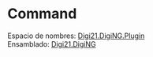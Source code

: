 # Command

Espacio de nombres: [Digi21.DigiNG.Plugin](../../)  
Ensamblado: [Digi21.DigiNG](../../../digi21.diging/)



